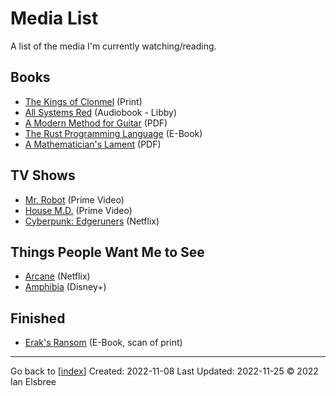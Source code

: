 # Media List

A list of the media I'm currently watching/reading.

## Books

- [The Kings of Clonmel](https://en.wikipedia.org/wiki/The_Kings_of_Clonmel) (Print)
- [All Systems Red](https://libbyapp.com/open/loan/8145208/3783062) (Audiobook - Libby)
- [A Modern Method for Guitar](attachments/A_Modern_Method_for_Guitar_Volume_1.pdf) (PDF)
- [The Rust Programming Language](https://rust-book.cs.brown.edu/ch06-01-defining-an-enum.html) (E-Book)
- [A Mathematician's Lament](attachments/LockhartsLament.pdf) (PDF)

## TV Shows

- [Mr. Robot](https://www.amazon.com/gp/video/detail/B00YBX664Q/ref=atv_dp_season_select_s2) (Prime Video)
- [House M.D.](https://www.amazon.com/gp/video/detail/B00C15T422/ref=atv_hm_hom_1_c_lZOsi7_2_2) (Prime Video)
- [Cyberpunk: Edgeruners](https://www.netflix.com/browse?jbv=81054853) (Netflix)

## Things People Want Me to See

- [Arcane](https://www.netflix.com/search?q=arcane&jbv=81435684) (Netflix)
- [Amphibia](https://www.disneyplus.com/series/amphibia/4jsQ0zDkUTeN) (Disney+)

## Finished

- [Erak's Ransom](https://archive.org/details/eraksransom0000flan/page/288/mode/2up?view=theater) (E-Book, scan of print)

---
Go back to [[index]]
Created: 2022-11-08
Last Updated: 2022-11-25
© 2022 Ian Elsbree

[//begin]: # "Autogenerated link references for markdown compatibility"
[index]: index "Home Page"
[//end]: # "Autogenerated link references"

